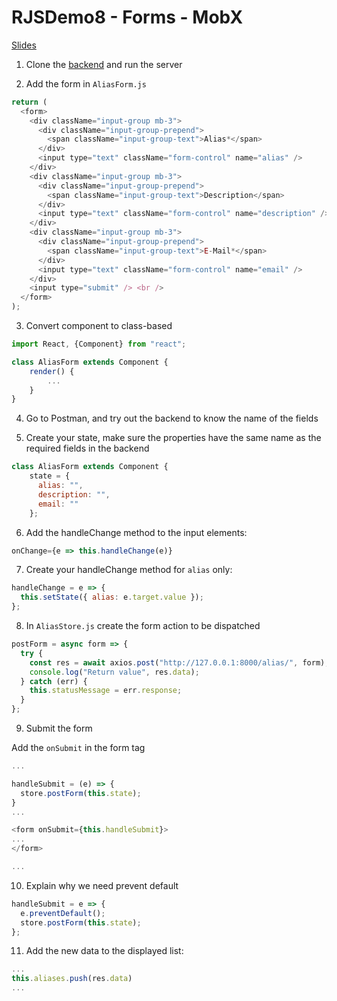 # RJSDemo8 - Forms - MobX

[Slides](https://docs.google.com/presentation/d/1VNDFN2oIkKLUpKRZ7hkiRjyJTv3d7-Lp6eZJPZn2P5E/edit?usp=sharing)

1.  Clone the [backend](https://github.com/JoinCODED/RJSDemo7-Forms-Backend) and run the server

2.  Add the form in `AliasForm.js`

```javascript
return (
  <form>
    <div className="input-group mb-3">
      <div className="input-group-prepend">
        <span className="input-group-text">Alias*</span>
      </div>
      <input type="text" className="form-control" name="alias" />
    </div>
    <div className="input-group mb-3">
      <div className="input-group-prepend">
        <span className="input-group-text">Description</span>
      </div>
      <input type="text" className="form-control" name="description" />
    </div>
    <div className="input-group mb-3">
      <div className="input-group-prepend">
        <span className="input-group-text">E-Mail*</span>
      </div>
      <input type="text" className="form-control" name="email" />
    </div>
    <input type="submit" /> <br />
  </form>
);
```

3. Convert component to class-based

```javascript
import React, {Component} from "react";

class AliasForm extends Component {
    render() {
        ...
    }
}

```

4. Go to Postman, and try out the backend to know the name of the fields

5. Create your state, make sure the properties have the same name as the required fields in the backend

```javascript
class AliasForm extends Component {
    state = {
      alias: "",
      description: "",
      email: ""
    };
```

6.  Add the handleChange method to the input elements:

```javascript
onChange={e => this.handleChange(e)}
```

7. Create your handleChange method for `alias` only:

```javascript
handleChange = e => {
  this.setState({ alias: e.target.value });
};
```

8. In `AliasStore.js` create the form action to be dispatched

```javascript
postForm = async form => {
  try {
    const res = await axios.post("http://127.0.0.1:8000/alias/", form);
    console.log("Return value", res.data);
  } catch (err) {
    this.statusMessage = err.response;
  }
};
```

9. Submit the form

Add the `onSubmit` in the form tag

```javascript
...

handleSubmit = (e) => {
  store.postForm(this.state);
}
...

<form onSubmit={this.handleSubmit}>
...
</form>

...
```

10. Explain why we need prevent default

```javascript
handleSubmit = e => {
  e.preventDefault();
  store.postForm(this.state);
};
```

11. Add the new data to the displayed list:

```javascript
...
this.aliases.push(res.data)
...
```
